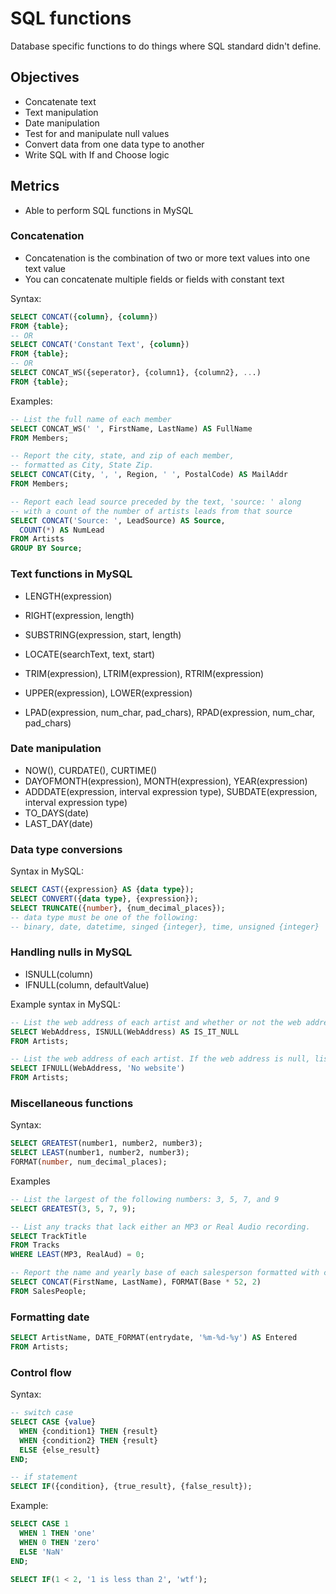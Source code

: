 # SQL functions


Database specific functions to do things where SQL standard didn't define.



## Objectives

* Concatenate text
* Text manipulation
* Date manipulation
* Test for and manipulate null values
* Convert data from one data type to another
* Write SQL with If and Choose logic


## Metrics

* Able to perform SQL functions in MySQL



### Concatenation

* Concatenation is the combination of two or more text values into one text value
* You can concatenate multiple fields or fields with constant text


Syntax:

```sql
SELECT CONCAT({column}, {column})
FROM {table};
-- OR
SELECT CONCAT('Constant Text', {column})
FROM {table};
-- OR
SELECT CONCAT_WS({seperator}, {column1}, {column2}, ...)
FROM {table};
```


Examples:

```sql
-- List the full name of each member
SELECT CONCAT_WS(' ', FirstName, LastName) AS FullName
FROM Members;

-- Report the city, state, and zip of each member,
-- formatted as City, State Zip.
SELECT CONCAT(City, ', ', Region, ' ', PostalCode) AS MailAddr
FROM Members;

-- Report each lead source preceded by the text, 'source: ' along
-- with a count of the number of artists leads from that source
SELECT CONCAT('Source: ', LeadSource) AS Source,
  COUNT(*) AS NumLead
FROM Artists
GROUP BY Source;
```



### Text functions in MySQL

* LENGTH(expression)
* RIGHT(expression, length)
* SUBSTRING(expression, start, length)
* LOCATE(searchText, text, start)


* TRIM(expression), LTRIM(expression), RTRIM(expression)
* UPPER(expression), LOWER(expression)
* LPAD(expression, num_char, pad_chars), RPAD(expression, num_char, pad_chars)



### Date manipulation

* NOW(), CURDATE(), CURTIME()
* DAYOFMONTH(expression), MONTH(expression), YEAR(expression)
* ADDDATE(expression, interval expression type), SUBDATE(expression, interval expression type)
* TO_DAYS(date)
* LAST_DAY(date)



### Data type conversions


Syntax in MySQL:

```sql
SELECT CAST({expression} AS {data type});
SELECT CONVERT({data type}, {expression});
SELECT TRUNCATE({number}, {num_decimal_places});
-- data type must be one of the following:
-- binary, date, datetime, singed {integer}, time, unsigned {integer}
```



### Handling nulls in MySQL

* ISNULL(column)
* IFNULL(column, defaultValue)


Example syntax in MySQL:

```sql
-- List the web address of each artist and whether or not the web address is null
SELECT WebAddress, ISNULL(WebAddress) AS IS_IT_NULL
FROM Artists;

-- List the web address of each artist. If the web address is null, list 'no website'
SELECT IFNULL(WebAddress, 'No website')
FROM Artists;
```



### Miscellaneous functions


Syntax:

```sql
SELECT GREATEST(number1, number2, number3);
SELECT LEAST(number1, number2, number3);
FORMAT(number, num_decimal_places);
```


Examples

```sql
-- List the largest of the following numbers: 3, 5, 7, and 9
SELECT GREATEST(3, 5, 7, 9);

-- List any tracks that lack either an MP3 or Real Audio recording.
SELECT TrackTitle
FROM Tracks
WHERE LEAST(MP3, RealAud) = 0;

-- Report the name and yearly base of each salesperson formatted with comma and two decimal places
SELECT CONCAT(FirstName, LastName), FORMAT(Base * 52, 2)
FROM SalesPeople;
```



### Formatting date


```sql
SELECT ArtistName, DATE_FORMAT(entrydate, '%m-%d-%y') AS Entered
FROM Artists;
```



### Control flow


Syntax:

```sql
-- switch case
SELECT CASE {value}
  WHEN {condition1} THEN {result}
  WHEN {condition2} THEN {result}
  ELSE {else_result}
END;
```


```sql
-- if statement
SELECT IF({condition}, {true_result}, {false_result});
```


Example:

```sql
SELECT CASE 1
  WHEN 1 THEN 'one'
  WHEN 0 THEN 'zero'
  ELSE 'NaN'
END;

SELECT IF(1 < 2, '1 is less than 2', 'wtf');
```

